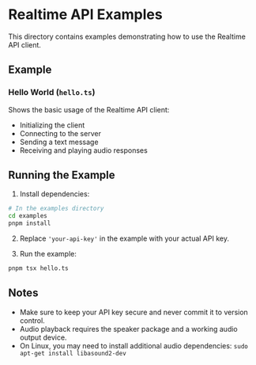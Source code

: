 # Realtime API Examples

This directory contains examples demonstrating how to use the Realtime API client.

## Example

### Hello World (`hello.ts`)

Shows the basic usage of the Realtime API client:

- Initializing the client
- Connecting to the server
- Sending a text message
- Receiving and playing audio responses

## Running the Example

1. Install dependencies:

```bash
# In the examples directory
cd examples
pnpm install
```

2. Replace `'your-api-key'` in the example with your actual API key.

3. Run the example:

```bash
pnpm tsx hello.ts
```

## Notes

- Make sure to keep your API key secure and never commit it to version control.
- Audio playback requires the speaker package and a working audio output device.
- On Linux, you may need to install additional audio dependencies: `sudo apt-get install libasound2-dev`
